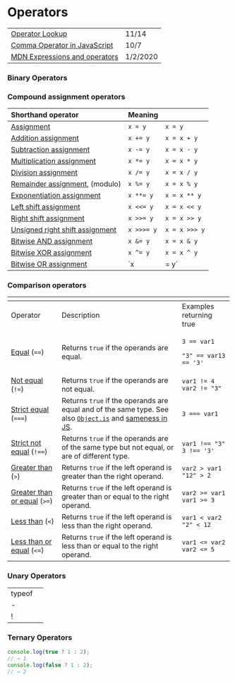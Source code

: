 # Operators

|  |  |
| :--- | :--- |
| [Operator Lookup](https://joshwcomeau.com/operator-lookup/) | 11/14 |
| [Comma Operator in JavaScript](https://medium.com/javascript-in-plain-english/comma-operator-in-javascript-cfe170f5b4d3) | 10/7 |
| [MDN Expressions and operators](https://developer.mozilla.org/en-US/docs/Web/JavaScript/Guide/Expressions_and_Operators) | 1/2/2020 |

### Binary Operators

### Compound assignment operators

| Shorthand operator | Meaning |  |
| :--- | :--- | :--- |
| [Assignment](https://developer.mozilla.org/en-US/docs/Web/JavaScript/Reference/Operators/Assignment_Operators#Assignment) | `x = y` | `x = y` |
| [Addition assignment](https://developer.mozilla.org/en-US/docs/Web/JavaScript/Reference/Operators/Assignment_Operators#Addition_assignment) | `x += y` | `x = x + y` |
| [Subtraction assignment](https://developer.mozilla.org/en-US/docs/Web/JavaScript/Reference/Operators/Assignment_Operators#Subtraction_assignment) | `x -= y` | `x = x - y` |
| [Multiplication assignment](https://developer.mozilla.org/en-US/docs/Web/JavaScript/Reference/Operators/Assignment_Operators#Multiplication_assignment) | `x *= y` | `x = x * y` |
| [Division assignment](https://developer.mozilla.org/en-US/docs/Web/JavaScript/Reference/Operators/Assignment_Operators#Division_assignment) | `x /= y` | `x = x / y` |
| [Remainder assignment](https://developer.mozilla.org/en-US/docs/Web/JavaScript/Reference/Operators/Assignment_Operators#Remainder_assignment), \(modulo\) | `x %= y` | `x = x % y` |
| [Exponentiation assignment](https://developer.mozilla.org/en-US/docs/Web/JavaScript/Reference/Operators/Assignment_Operators#Exponentiation_assignment) | `x **= y` | `x = x ** y` |
| [Left shift assignment](https://developer.mozilla.org/en-US/docs/Web/JavaScript/Reference/Operators/Assignment_Operators#Left_shift_assignment) | `x <<= y` | `x = x << y` |
| [Right shift assignment](https://developer.mozilla.org/en-US/docs/Web/JavaScript/Reference/Operators/Assignment_Operators#Right_shift_assignment) | `x >>= y` | `x = x >> y` |
| [Unsigned right shift assignment](https://developer.mozilla.org/en-US/docs/Web/JavaScript/Reference/Operators/Assignment_Operators#Unsigned_right_shift_assignment) | `x >>>= y` | `x = x >>> y` |
| [Bitwise AND assignment](https://developer.mozilla.org/en-US/docs/Web/JavaScript/Reference/Operators/Assignment_Operators#Bitwise_AND_assignment) | `x &= y` | `x = x & y` |
| [Bitwise XOR assignment](https://developer.mozilla.org/en-US/docs/Web/JavaScript/Reference/Operators/Assignment_Operators#Bitwise_XOR_assignment) | `x ^= y` | `x = x ^ y` |
| [Bitwise OR assignment](https://developer.mozilla.org/en-US/docs/Web/JavaScript/Reference/Operators/Assignment_Operators#Bitwise_OR_assignment) | `x |= y` | `x = x | y` |

### Comparison operators

<table>
  <thead>
    <tr>
      <th style="text-align:left"></th>
      <th style="text-align:left"></th>
      <th style="text-align:left"></th>
    </tr>
  </thead>
  <tbody>
    <tr>
      <td style="text-align:left">Operator</td>
      <td style="text-align:left">Description</td>
      <td style="text-align:left">Examples returning true</td>
    </tr>
    <tr>
      <td style="text-align:left"><a href="https://developer.mozilla.org/en-US/docs/Web/JavaScript/Reference/Operators/Comparison_Operators#Equality">Equal</a> (<code>==</code>)</td>
      <td
      style="text-align:left">Returns <code>true</code> if the operands are equal.</td>
        <td style="text-align:left">
          <p><code>3 == var1</code>
          </p>
          <p><code>&quot;3&quot; == var13 == &apos;3&apos;</code>
          </p>
        </td>
    </tr>
    <tr>
      <td style="text-align:left"><a href="https://developer.mozilla.org/en-US/docs/Web/JavaScript/Reference/Operators/Comparison_Operators#Inequality">Not equal</a> (<code>!=</code>)</td>
      <td
      style="text-align:left">Returns <code>true</code> if the operands are not equal.</td>
        <td style="text-align:left"><code>var1 != 4<br />var2 != &quot;3&quot;</code>
        </td>
    </tr>
    <tr>
      <td style="text-align:left"><a href="https://developer.mozilla.org/en-US/docs/Web/JavaScript/Reference/Operators/Comparison_Operators#Identity">Strict equal</a> (<code>===</code>)</td>
      <td
      style="text-align:left">Returns <code>true</code> if the operands are equal and of the same type.
        See also <a href="https://developer.mozilla.org/en-US/docs/Web/JavaScript/Reference/Global_Objects/Object/is"><code>Object.is</code></a> and
        <a
        href="https://developer.mozilla.org/en-US/docs/Web/JavaScript/Equality_comparisons_and_sameness">sameness in JS</a>.</td>
          <td style="text-align:left"><code>3 === var1</code>
          </td>
    </tr>
    <tr>
      <td style="text-align:left"><a href="https://developer.mozilla.org/en-US/docs/Web/JavaScript/Reference/Operators/Comparison_Operators#Nonidentity">Strict not equal</a> (<code>!==</code>)</td>
      <td
      style="text-align:left">Returns <code>true</code> if the operands are of the same type but not equal,
        or are of different type.</td>
        <td style="text-align:left"><code>var1 !== &quot;3&quot;<br />3 !== &apos;3&apos;</code>
        </td>
    </tr>
    <tr>
      <td style="text-align:left"><a href="https://developer.mozilla.org/en-US/docs/Web/JavaScript/Reference/Operators/Comparison_Operators#Greater_than_operator">Greater than</a> (<code>&gt;</code>)</td>
      <td
      style="text-align:left">Returns <code>true</code> if the left operand is greater than the right
        operand.</td>
        <td style="text-align:left"><code>var2 &gt; var1<br />&quot;12&quot; &gt; 2</code>
        </td>
    </tr>
    <tr>
      <td style="text-align:left"><a href="https://developer.mozilla.org/en-US/docs/Web/JavaScript/Reference/Operators/Comparison_Operators#Greater_than_or_equal_operator">Greater than or equal</a> (<code>&gt;=</code>)</td>
      <td
      style="text-align:left">Returns <code>true</code> if the left operand is greater than or equal to
        the right operand.</td>
        <td style="text-align:left"><code>var2 &gt;= var1<br />var1 &gt;= 3</code>
        </td>
    </tr>
    <tr>
      <td style="text-align:left"><a href="https://developer.mozilla.org/en-US/docs/Web/JavaScript/Reference/Operators/Comparison_Operators#Less_than_operator">Less than</a> (<code>&lt;</code>)</td>
      <td
      style="text-align:left">Returns <code>true</code> if the left operand is less than the right operand.</td>
        <td
        style="text-align:left"><code>var1 &lt; var2<br />&quot;2&quot; &lt; 12</code>
          </td>
    </tr>
    <tr>
      <td style="text-align:left"><a href="https://developer.mozilla.org/en-US/docs/Web/JavaScript/Reference/Operators/Comparison_Operators#Less_than_or_equal_operator">Less than or equal</a> (<code>&lt;=</code>)</td>
      <td
      style="text-align:left">Returns <code>true</code> if the left operand is less than or equal to the
        right operand.</td>
        <td style="text-align:left"><code>var1 &lt;= var2<br />var2 &lt;= 5</code>
        </td>
    </tr>
  </tbody>
</table>

### Unary Operators

|  |  |
| :--- | :--- |
| typeof |  |
| - |  |
| ! |  |

### Ternary Operators

```javascript
console.log(true ? 1 : 2);
// → 1
console.log(false ? 1 : 2);
// → 2
```

